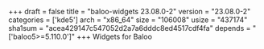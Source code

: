 +++
draft = false
title = "baloo-widgets 23.08.0-2"
version = "23.08.0-2"
categories = ['kde5']
arch = "x86_64"
size = "106008"
usize = "437174"
sha1sum = "acea429147c547052d2a7a6dddc8ed4517cdf4fa"
depends = "['baloo5>=5.110.0']"
+++
Widgets for Baloo